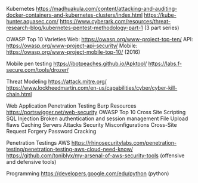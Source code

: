 Kubernetes
  https://madhuakula.com/content/attacking-and-auditing-docker-containers-and-kubernetes-clusters/index.html
  https://kube-hunter.aquasec.com/
  https://www.cyberark.com/resources/threat-research-blog/kubernetes-pentest-methodology-part-1 (3 part series)
  
  
OWASP Top 10 Varieties
  Web: https://owasp.org/www-project-top-ten/
  API: https://owasp.org/www-project-api-security/
  Mobile: https://owasp.org/www-project-mobile-top-10/ (2016)
  

Mobile pen testing
  https://ibotpeaches.github.io/Apktool/
  https://labs.f-secure.com/tools/drozer/
  

Threat Modeling
  https://attack.mitre.org/
  https://www.lockheedmartin.com/en-us/capabilities/cyber/cyber-kill-chain.html
  

Web Application Penetration Testing
  Burp Resources
    https://portswigger.net/web-security
  OWASP Top 10
    Cross Site Scripting
    SQL Injection
    Broken authentication and session management
    File Upload flaws
    Caching Servers Attacks
    Security Misconfigurations
    Cross-Site Request Forgery
    Password Cracking

Penetration Testings AWS
  https://rhinosecuritylabs.com/penetration-testing/penetration-testing-aws-cloud-need-know/
  https://github.com/toniblyx/my-arsenal-of-aws-security-tools (offensive and defensive tools)
  

Programming
  https://developers.google.com/edu/python (python)
  
